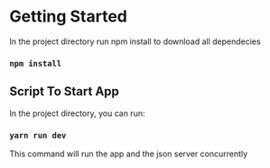 # Getting Started 

In the project directory run npm install to download all dependecies

### `npm install`


##  Script To Start App

In the project directory, you can run:

### `yarn run dev`

This command will run the app and the json server concurrently


